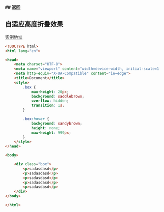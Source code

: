**## [返回](https://github.com/IHongTaoI/study_everyday_note/blob/master/前端/css/index.md)**

## 自适应高度折叠效果

[实例地址](http://www.hhooke.cn:9999/css/%E8%87%AA%E9%80%82%E5%BA%94%E9%AB%98%E5%BA%A6%E6%8A%98%E5%8F%A0%E6%95%88%E6%9E%9C.html)

```html
<!DOCTYPE html>
<html lang="en">

<head>
    <meta charset="UTF-8">
    <meta name="viewport" content="width=device-width, initial-scale=1.0">
    <meta http-equiv="X-UA-Compatible" content="ie=edge">
    <title>Document</title>
    <style>
        .box {
            max-height: 20px;
            background: saddlebrown;
            overflow: hidden;
            transition: 1s;
        }

        .box:hover {
            background: sandybrown;
            height: none;
            max-height: 999px;
        }
    </style>
</head>

<body>

    <div class="box">
        <p>sadasdasd</p>
        <p>sadasdasd</p>
        <p>sadasdasd</p>
        <p>sadasdasd</p>
        <p>sadasdasd</p>
    </div>
</body>

</html>
```
